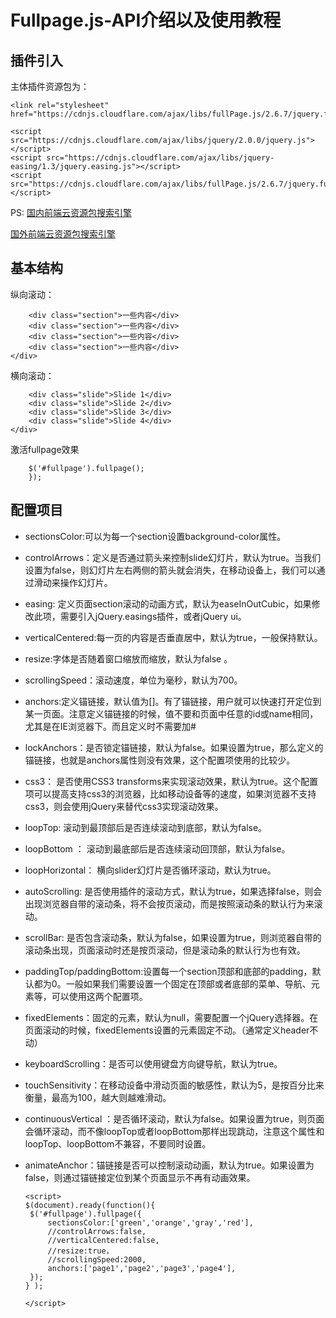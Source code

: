 # Fullpage.js-API介绍以及使用教程

## 插件引入

主体插件资源包为：

```
<link rel="stylesheet" href="https://cdnjs.cloudflare.com/ajax/libs/fullPage.js/2.6.7/jquery.fullPage.css"/>

<script src="https://cdnjs.cloudflare.com/ajax/libs/jquery/2.0.0/jquery.js"></script>
<script src="https://cdnjs.cloudflare.com/ajax/libs/jquery-easing/1.3/jquery.easing.js"></script>
<script src="https://cdnjs.cloudflare.com/ajax/libs/fullPage.js/2.6.7/jquery.fullPage.js"></script>

```

PS:
[国内前端云资源包搜索引擎](http://www.cdnjs.cn/)

[国外前端云资源包搜索引擎](https://cdnjs.com/)

## 基本结构

纵向滚动：

```<div id="fullpage">
	<div class="section">一些内容</div>
	<div class="section">一些内容</div>
	<div class="section">一些内容</div>
	<div class="section">一些内容</div>
</div>
```

横向滚动：

```<div class="section">
	<div class="slide">Slide 1</div>
	<div class="slide">Slide 2</div>
	<div class="slide">Slide 3</div>
	<div class="slide">Slide 4</div>	
</div>
```

激活fullpage效果

```$(document).ready(function(){
   	$('#fullpage').fullpage();
   	});	
```

## 配置项目
- sectionsColor:可以为每一个section设置background-color属性。

- controlArrows：定义是否通过箭头来控制slide幻灯片，默认为true。当我们设置为false，则幻灯片左右两侧的箭头就会消失，在移动设备上，我们可以通过滑动来操作幻灯片。 
- easing:
   定义页面section滚动的动画方式，默认为easeInOutCubic，如果修改此项，需要引入jQuery.easings插件，或者jQuery ui。
   
- verticalCentered:每一页的内容是否垂直居中，默认为true，一般保持默认。

- resize:字体是否随着窗口缩放而缩放，默认为false 。

- scrollingSpeed：滚动速度，单位为毫秒，默认为700。 

- anchors:定义锚链接，默认值为[]。有了锚链接，用户就可以快速打开定位到某一页面。注意定义锚链接的时候，值不要和页面中任意的id或name相同，尤其是在IE浏览器下。而且定义时不需要加#

- lockAnchors：是否锁定锚链接，默认为false。如果设置为true，那么定义的锚链接，也就是anchors属性则没有效果，这个配置项使用的比较少。

- css3：
   是否使用CSS3 transforms来实现滚动效果，默认为true。这个配置项可以提高支持css3的浏览器，比如移动设备等的速度，如果浏览器不支持css3，则会使用jQuery来替代css3实现滚动效果。
    
- loopTop:
   滚动到最顶部后是否连续滚动到底部，默认为false。
   
- loopBottom ：
  滚动到最底部后是否连续滚动回顶部，默认为false。
  
- loopHorizontal：
  横向slider幻灯片是否循环滚动，默认为true。 
  
- autoScrolling:
  是否使用插件的滚动方式，默认为true，如果选择false，则会出现浏览器自带的滚动条，将不会按页滚动，而是按照滚动条的默认行为来滚动。
  
- scrollBar:
  是否包含滚动条，默认为false，如果设置为true，则浏览器自带的滚动条出现，页面滚动时还是按页滚动，但是滚动条的默认行为也有效。
  
- paddingTop/paddingBottom:设置每一个section顶部和底部的padding，默认都为0。一般如果我们需要设置一个固定在顶部或者底部的菜单、导航、元素等，可以使用这两个配置项。 

- fixedElements：固定的元素，默认为null，需要配置一个jQuery选择器。在页面滚动的时候，fixedElements设置的元素固定不动。（通常定义header不动）

- keyboardScrolling：是否可以使用键盘方向键导航，默认为true。

- touchSensitivity：在移动设备中滑动页面的敏感性，默认为5，是按百分比来衡量，最高为100，越大则越难滑动。

- continuousVertical ：是否循环滚动，默认为false。如果设置为true，则页面会循环滚动，而不像loopTop或者loopBottom那样出现跳动，注意这个属性和loopTop、loopBottom不兼容，不要同时设置。

- animateAnchor：锚链接是否可以控制滚动动画，默认为true。如果设置为false，则通过锚链接定位到某个页面显示不再有动画效果。


   ```
   <script>
   $(document).ready(function(){
   	$('#fullpage').fullpage({
   		sectionsColor:['green','orange','gray','red'],
   		//controlArrows:false,
   		//verticalCentered:false,
   		//resize:true，
   		//scrollingSpeed:2000,
   		anchors:['page1','page2','page3','page4'],
   	});
   } );
   
   </script>
   
   ```